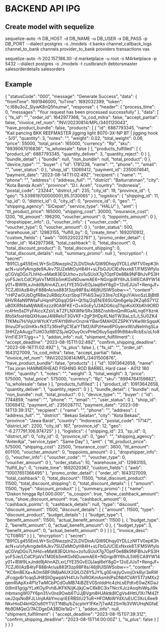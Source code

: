 # BACKEND API IPG

## Create model with sequelize
sequelize-auto -h DB_HOST -d DB_NAME -u DB_USER -x DB_PASS -p DB_PORT --dialect postgres -o ./models -t banks channel_callback_logs channel_to_bank channels provider_to_bank providers transactions vas

sequelize-auto -h 202.157.186.30 -d marketplace -u root -x M4rketplace -p 5432 --dialect postgres -o ./models -t custbranch debtorsmaster salesorderdetails salesorders

## Example
{
    "statusCode": "000",
    "message": "Generate Success",
    "data": {
        "fromTime": 1691946000,
        "toTime": 1692032399,
        "token": "c:l68u3oZ_SlywK8nQ5fxumw",
        "response": {
            "header": {
                "process_time": 0,
                "messages": "Your request has been processed successfully"
            },
            "data": [
                {
                    "fs_id": "",
                    "order_id": 1642977368,
                    "is_cod_mitra": false,
                    "accept_partial": false,
                    "invoice_ref_num": "INV/20230814/MPL/3401120043",
                    "have_product_bundle": false,
                    "products": [
                        {
                            "id": 6887793345,
                            "name": "Kail pancing BKK REEFMASTER jigging light 8070-3X-NP BT | jigging hook - 5/0",
                            "quantity": 3,
                            "notes": "",
                            "weight": 0.02,
                            "total_weight": 0.06,
                            "price": 55000,
                            "total_price": 165000,
                            "currency": "Rp",
                            "sku": "6939067016836",
                            "is_wholesale": false
                        }
                    ],
                    "products_fulfilled": [
                        {
                            "product_id": 6887793345,
                            "quantity_deliver": 3,
                            "quantity_reject": 0
                        }
                    ],
                    "bundle_detail": {
                        "bundle": null,
                        "non_bundle": null,
                        "total_product": 0
                    },
                    "device_type": "",
                    "buyer": {
                        "id": 1781238,
                        "name": "",
                        "phone": "",
                        "email": "",
                        "user_status": 0
                    },
                    "shop_id": 13069412,
                    "payment_id": 2350074641,
                    "payment_date": "2023-08-14T11:02:49Z",
                    "recipient": {
                        "name": "",
                        "phone": "",
                        "address": {
                            "address_full": "",
                            "district": "Baiturrahman",
                            "city": "Kota Banda Aceh",
                            "province": "D.I. Aceh",
                            "country": "Indonesia",
                            "postal_code": "23244",
                            "district_id": 235,
                            "city_id": 19,
                            "province_id": 1,
                            "geo": "5.539819700000001,95.3130065"
                        }
                    },
                    "logistics": {
                        "shipping_id": 11,
                        "sp_id": 0,
                        "district_id": 0,
                        "city_id": 0,
                        "province_id": 0,
                        "geo": "",
                        "shipping_agency": "SiCepat",
                        "service_type": "HALU"
                    },
                    "amt": {
                        "ttl_product_price": 165000,
                        "shipping_cost": 30000,
                        "insurance_cost": 1200,
                        "ttl_amount": 196200,
                        "voucher_amount": 0,
                        "toppoints_amount": 0
                    },
                    "dropshipper_info": {},
                    "voucher_info": {
                        "voucher_code": "",
                        "voucher_type": 0,
                        "voucher_amount": 0
                    },
                    "order_status": 500,
                    "warehouse_id": 12983155,
                    "fulfill_by": 0,
                    "create_time": 1692010912,
                    "custom_fields": {
                        "awb": "005220222761"
                    },
                    "promo_order_detail": {
                        "order_id": 1642977368,
                        "total_cashback": 0,
                        "total_discount": 0,
                        "total_discount_product": 0,
                        "total_discount_shipping": 0,
                        "total_discount_details": null,
                        "summary_promo": null
                    },
                    "encryption": {
                        "secret": "B91CLg455EmLW+SicDNwzplnZ2LDVDloA/QW9Dhqy0YDLLzNfTV0epK3hacN+u/ofyAmgde9AJkv7SUZeMtOyH84H+sLFbGJUCIExNxxk8T/FMSWfyIoqCGVqDGo7LhHd+eMat83EQUrho+zo1uSUoX7g7OptF0e8Bk9NFBhJvPS3HyoF5Je/LCdCPjaVxTM0Eb5mKGxNDuwmAE6+NGrqp9lY6hJL5WECA9YW14y01+lBW9LxJndd9jAhnAZLxrLfYE35GvEOjJaql6eY8gD+12oEJUoT+RengJf+7CZJ6I/AzB4tyF888rAr/us883f3zp98F8s/46j9UlSIWSobw==",
                        "content": "rHPZwGUbDgfR8w2uRBdzXxzrSbqlTPI4iS3wj/33lre7cEKguYiAIvoSzLBjBtB6HVR4aN9fWtaFuHqmPQ0qqOSH+Qt1Iq/2qEN/E6SUQm6gelip2KZq6S7YI2uB0XiRN4aMjWAlEnzzz90A9FKE+D+k0oEy1J3ADG6cqTfqoKoXlXbKh9ORDrc4Hm5sDYyFAiccXZsVLikTZFLNXWNr5Rx388ZnshIbnQmRGaALnq6Y8znk8fo5kfosHibQXHuaeJ4I8ReIoT3GVKF+2gP3HDpXLNdTW3IaLz/L/L5U0ZK4TfKMsi7H/VqUrWYcKYzfFAYt8WvrOnznkYBwr5MAH2EZSPKYVKwWrSgqsK9nvuDFsc0mKk+fkSTz36rePgC1EaiYTM2/AIPzHwo6PGyenxW/uNeInhgSLa3HHZzAAugzTUitO3zRB1ZSjJeQOuyOcvPHeD6uy5qs69h9IbkvRcbEs/oLfo8VmFiE3YT/gg=="
                    },
                    "addon_info": null,
                    "shipment_fulfillment": {
                        "accept_deadline": "2023-08-15T11:02:49Z",
                        "confirm_shipping_deadline": "2023-08-16T11:02:49Z"
                    },
                    "is_plus": false
                },
                {
                    "fs_id": "",
                    "order_id": 1643127009,
                    "is_cod_mitra": false,
                    "accept_partial": false,
                    "invoice_ref_num": "INV/20230814/MPL/3401500876",
                    "have_product_bundle": false,
                    "products": [
                        {
                            "id": 10913642658,
                            "name": "Tas joran HAMMERHEAD FISHING ROD BARREL Hard case - A012 160 Htm",
                            "quantity": 1,
                            "notes": "",
                            "weight": 3,
                            "total_weight": 3,
                            "price": 575000,
                            "total_price": 575000,
                            "currency": "Rp",
                            "sku": "8994784159882",
                            "is_wholesale": false
                        }
                    ],
                    "products_fulfilled": [
                        {
                            "product_id": 10913642658,
                            "quantity_deliver": 1,
                            "quantity_reject": 0
                        }
                    ],
                    "bundle_detail": {
                        "bundle": null,
                        "non_bundle": null,
                        "total_product": 0
                    },
                    "device_type": "",
                    "buyer": {
                        "id": 7744859,
                        "name": "",
                        "phone": "",
                        "email": "",
                        "user_status": 0
                    },
                    "shop_id": 13069412,
                    "payment_id": 2350287117,
                    "payment_date": "2023-08-14T13:39:31Z",
                    "recipient": {
                        "name": "",
                        "phone": "",
                        "address": {
                            "address_full": "",
                            "district": "Bekasi Selatan",
                            "city": "Kota Bekasi",
                            "province": "Jawa Barat",
                            "country": "Indonesia",
                            "postal_code": "17147",
                            "district_id": 2200,
                            "city_id": 167,
                            "province_id": 12,
                            "geo": "-6.277791,106.974725"
                        }
                    },
                    "logistics": {
                        "shipping_id": 23,
                        "sp_id": 0,
                        "district_id": 0,
                        "city_id": 0,
                        "province_id": 0,
                        "geo": "",
                        "shipping_agency": "AnterAja",
                        "service_type": "Same Day"
                    },
                    "amt": {
                        "ttl_product_price": 575000,
                        "shipping_cost": 22500,
                        "insurance_cost": 3600,
                        "ttl_amount": 601100,
                        "voucher_amount": 0,
                        "toppoints_amount": 0
                    },
                    "dropshipper_info": {},
                    "voucher_info": {
                        "voucher_code": "",
                        "voucher_type": 0,
                        "voucher_amount": 0
                    },
                    "order_status": 10,
                    "warehouse_id": 12983155,
                    "fulfill_by": 0,
                    "create_time": 1692020367,
                    "custom_fields": {
                        "awb": "10007651366495"
                    },
                    "promo_order_detail": {
                        "order_id": 1643127009,
                        "total_cashback": 0,
                        "total_discount": 11500,
                        "total_discount_product": 11500,
                        "total_discount_shipping": 0,
                        "total_discount_details": [
                            {
                                "amount": 11500,
                                "type": "discount_product"
                            }
                        ],
                        "summary_promo": [
                            {
                                "name": "Diskon hingga Rp1.000.000",
                                "is_coupon": true,
                                "show_cashback_amount": true,
                                "show_discount_amount": true,
                                "cashback_amount": 0,
                                "cashback_points": 0,
                                "cashback_details": null,
                                "type": "discount",
                                "discount_amount": 11500,
                                "discount_details": [
                                    {
                                        "amount": 11500,
                                        "type": "discount_product",
                                        "budget_details": [
                                            {
                                                "budget_type": 1,
                                                "benefit_amount": 11500,
                                                "actual_benefit_amount": 11500
                                            },
                                            {
                                                "budget_type": 2,
                                                "benefit_amount": 0,
                                                "actual_benefit_amount": 0
                                            },
                                            {
                                                "budget_type": 3,
                                                "benefit_amount": 0,
                                                "actual_benefit_amount": 0
                                            }
                                        ]
                                    }
                                ],
                                "invoice_desc": "CT08RS"
                            }
                        ]
                    },
                    "encryption": {
                        "secret": "B91CLg455EmLW+SicDNwzplnZ2LDVDloA/QW9Dhqy0YDLLzNfTV0epK3hacN+u/ofyAmgde9AJkv7SUZeMtOyH84H+sLFbGJUCIExNxxk8T/FMSWfyIoqCGVqDGo7LhHd+eMat83EQUrho+zo1uSUoX7g7OptF0e8Bk9NFBhJvPS3HyoF5Je/LCdCPjaVxTM0Eb5mKGxNDuwmAE6+NGrqp9lY6hJL5WECA9YW14y01+lBW9LxJndd9jAhnAZLxrLfYE35GvEOjJaql6eY8gD+12oEJUoT+RengJf+7CZJ6I/AzB4tyF888rAr/us883f3zp98F8s/46j9UlSIWSobw==",
                        "content": "KC6mBEXa+AOm5BF0MjlaNUX2QlLOZ8Y5JY1Lg0EnkjIyOvmjOrkByr3eRWJFcqgx6r1cqq5JH8SliOgwpbVH41Jv7oIROKmAsmhlPsDNbfCVAY5T7zMXx2qemRiApXx4P1zTwMCbPCdOuMB74iBZEV0SnlddHc4zhLsEPdtvE0wZKDaJ0i9mll1grjg/YLxKOy/Pvh8JKFKN/jKJjkjCwC6kBC3lxTNcrXJczAoqIhiWqJi9kmbmxngW07Y6pn31/v0ns9Owb6TUJjBVgm8HJAktk8ICgVs4HttU1Xr7M4ZfueJ2qsNoBFJLUnjAAbYmcqriEERBStU2TuR+HFDMbWYdX/uEUC3XcL6ee9NkvHioD4kHQOs60YTVjT1NBu/bZscptnY1FKe7jTwAE2Sm1b3VWUHqNGfaEftb9DMQeO/7ACDgeDA3BDIe1aQ="
                    },
                    "addon_info": null,
                    "shipment_fulfillment": {
                        "accept_deadline": "2023-08-15T07:39:31Z",
                        "confirm_shipping_deadline": "2023-08-15T14:00:00Z"
                    },
                    "is_plus": false
                }
            ]
        }
    }
}